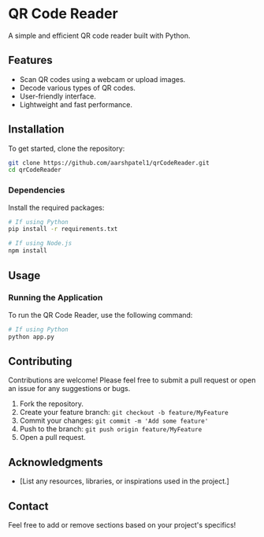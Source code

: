 # QR Code Reader

A simple and efficient QR code reader built with Python.

## Features

- Scan QR codes using a webcam or upload images.
- Decode various types of QR codes.
- User-friendly interface.
- Lightweight and fast performance.

## Installation

To get started, clone the repository:

```bash
git clone https://github.com/aarshpatel1/qrCodeReader.git
cd qrCodeReader
```

### Dependencies

Install the required packages:

```bash
# If using Python
pip install -r requirements.txt

# If using Node.js
npm install
```

## Usage

### Running the Application

To run the QR Code Reader, use the following command:

```bash
# If using Python
python app.py
```

## Contributing

Contributions are welcome! Please feel free to submit a pull request or open an issue for any suggestions or bugs.

1. Fork the repository.
2. Create your feature branch: `git checkout -b feature/MyFeature`
3. Commit your changes: `git commit -m 'Add some feature'`
4. Push to the branch: `git push origin feature/MyFeature`
5. Open a pull request.


## Acknowledgments

- [List any resources, libraries, or inspirations used in the project.]

## Contact
Feel free to add or remove sections based on your project's specifics!
